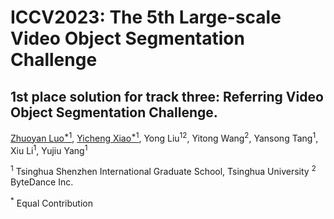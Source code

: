 # ICCV2023: The 5th Large-scale Video Object Segmentation Challenge
## 1st place solution for track three: Referring Video Object Segmentation Challenge.

[Zhuoyan Luo<sup>*1</sup>](https://github.com/RoberLuo1), [Yicheng Xiao<sup>*1</sup>](https://github.com/EasonXiao-888), Yong Liu<sup>12</sup>, Yitong Wang<sup>2</sup>, Yansong Tang<sup>1</sup>, Xiu Li<sup>1</sup>, Yujiu Yang<sup>1</sup>

<sup>1</sup> Tsinghua Shenzhen International Graduate School, Tsinghua University <sup>2</sup> ByteDance Inc.

<sup>*</sup> Equal Contribution
